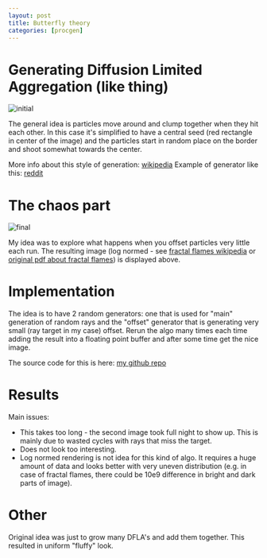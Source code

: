 ```yaml
---
layout: post
title: Butterfly theory
categories: [procgen]
---
```


# Generating Diffusion Limited Aggregation (like thing)
![initial](https://i.imgur.com/pLYBg9P.png "Seed 42 of aggregation")

The general idea is particles move around and clump together when they hit each other. In this case it's simplified to have a central seed (red rectangle in center of the image) and the particles start in random place on the border and shoot somewhat towards the center.

More info about this style of generation: [wikipedia](https://en.wikipedia.org/wiki/Diffusion-limited_aggregation)
Example of generator like this: [reddit](https://www.reddit.com/r/generative/comments/92nvm5/diffusion_limited_aggregation_its_amazing_how/)

# The chaos part
![final](https://i.imgur.com/CZnnVKL.png "Seed 42 with some randomness and many iterations")

My idea was to explore what happens when you offset particles very little each run. The resulting image (log normed - see [fractal flames wikipedia](https://en.wikipedia.org/wiki/Fractal_flame#Rendering_an_image) or [original pdf about fractal flames](http://flam3.com/flame.pdf)) is displayed above.

# Implementation

The idea is to have 2 random generators: one that is used for "main" generation of random rays and the "offset" generator that is generating very small (ray target in my case) offset. Rerun the algo many times each time adding the result into a floating point buffer and after some time get the nice image.

The source code for this is here: [my github repo](https://github.com/warmist/PixelDance/blob/868ab009cc0fa9a57b8c6c455a489fec03c461ca/projects/crystals.lua)

# Results

Main issues:

* This takes too long - the second image took full night to show up. This is mainly due to wasted cycles with rays that miss the target.
* Does not look too interesting.
* Log normed rendering is not idea for this kind of algo. It requires a huge amount of data and looks better with very uneven distribution (e.g. in case of fractal flames, there could be 10e9 difference in bright and dark parts of image).

# Other

Original idea was just to grow many DFLA's and add them together. This resulted in uniform "fluffy" look.

<blockquote class="imgur-embed-pub" lang="en" data-id="a/satLV0k"><a href="//imgur.com/satLV0k"></a></blockquote><script async src="//s.imgur.com/min/embed.js" charset="utf-8"></script>

